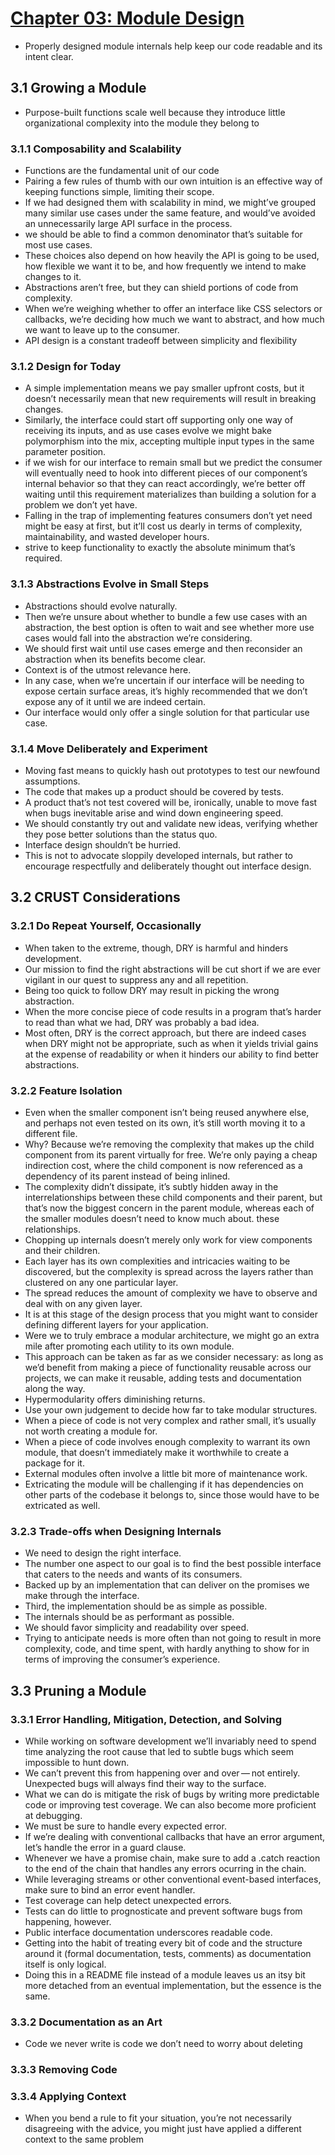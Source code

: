 # [Chapter 03: Module Design](https://github.com/mjavascript/mastering-modular-javascript/blob/master/chapters/ch03.asciidoc)

- Properly designed module internals help keep our code readable and its intent clear.

## 3.1 Growing a Module

- Purpose-built functions scale well because they introduce little organizational complexity into the module they belong to

### 3.1.1 Composability and Scalability

- Functions are the fundamental unit of our code
- Pairing a few rules of thumb with our own intuition is an effective way of keeping functions simple, limiting their scope.
- If we had designed them with scalability in mind, we might’ve grouped many similar use cases under the same feature, and would’ve avoided an unnecessarily large API surface in the process.
- we should be able to find a common denominator that’s suitable for most use cases.
- These choices also depend on how heavily the API is going to be used, how flexible we want it to be, and how frequently we intend to make changes to it.
- Abstractions aren’t free, but they can shield portions of code from complexity.
- When we’re weighing whether to offer an interface like CSS selectors or callbacks, we’re deciding how much we want to abstract, and how much we want to leave up to the consumer.
- API design is a constant tradeoff between simplicity and flexibility

### 3.1.2 Design for Today

- A simple implementation means we pay smaller upfront costs, but it doesn’t necessarily mean that new requirements will result in breaking changes.
- Similarly, the interface could start off supporting only one way of receiving its inputs, and as use cases evolve we might bake polymorphism into the mix, accepting multiple input types in the same parameter position.
- if we wish for our interface to remain small but we predict the consumer will eventually need to hook into different pieces of our component’s internal behavior so that they can react accordingly, we’re better off waiting until this requirement materializes than building a solution for a problem we don’t yet have.
- Falling in the trap of implementing features consumers don’t yet need might be easy at first, but it’ll cost us dearly in terms of complexity, maintainability, and wasted developer hours.
- strive to keep functionality to exactly the absolute minimum that’s required.

### 3.1.3 Abstractions Evolve in Small Steps

- Abstractions should evolve naturally.
- Then we’re unsure about whether to bundle a few use cases with an abstraction, the best option is often to wait and see whether more use cases would fall into the abstraction we’re considering.
- We should first wait until use cases emerge and then reconsider an abstraction when its benefits become clear.
- Context is of the utmost relevance here.
- In any case, when we’re uncertain if our interface will be needing to expose certain surface areas, it’s highly recommended that we don’t expose any of it until we are indeed certain.
- Our interface would only offer a single solution for that particular use case.

### 3.1.4 Move Deliberately and Experiment

- Moving fast means to quickly hash out prototypes to test our newfound assumptions.
- The code that makes up a product should be covered by tests.
- A product that’s not test covered will be, ironically, unable to move fast when bugs inevitable arise and wind down engineering speed.
- We should constantly try out and validate new ideas, verifying whether they pose better solutions than the status quo.
- Interface design shouldn’t be hurried.
- This is not to advocate sloppily developed internals, but rather to encourage respectfully and deliberately thought out interface design.

## 3.2 CRUST Considerations

### 3.2.1 Do Repeat Yourself, Occasionally

- When taken to the extreme, though, DRY is harmful and hinders development.
- Our mission to find the right abstractions will be cut short if we are ever vigilant in our quest to suppress any and all repetition.
- Being too quick to follow DRY may result in picking the wrong abstraction.
- When the more concise piece of code results in a program that’s harder to read than what we had, DRY was probably a bad idea.
- Most often, DRY is the correct approach, but there are indeed cases when DRY might not be appropriate, such as when it yields trivial gains at the expense of readability or when it hinders our ability to find better abstractions.

### 3.2.2 Feature Isolation

- Even when the smaller component isn’t being reused anywhere else, and perhaps not even tested on its own, it’s still worth moving it to a different file.
- Why? Because we’re removing the complexity that makes up the child component from its parent virtually for free. We’re only paying a cheap indirection cost, where the child component is now referenced as a dependency of its parent instead of being inlined.
- The complexity didn’t dissipate, it’s subtly hidden away in the interrelationships between these child components and their parent, but that’s now the biggest concern in the parent module, whereas each of the smaller modules doesn’t need to know much about. these relationships.
- Chopping up internals doesn’t merely only work for view components and their children.
- Each layer has its own complexities and intricacies waiting to be discovered, but the complexity is spread across the layers rather than clustered on any one particular layer.
- The spread reduces the amount of complexity we have to observe and deal with on any given layer.
- It is at this stage of the design process that you might want to consider defining different layers for your application.
- Were we to truly embrace a modular architecture, we might go an extra mile after promoting each utility to its own module.
- This approach can be taken as far as we consider necessary: as long as we’d benefit from making a piece of functionality reusable across our projects, we can make it reusable, adding tests and documentation along the way.
- Hypermodularity offers diminishing returns.
- Use your own judgement to decide how far to take modular structures.
- When a piece of code is not very complex and rather small, it’s usually not worth creating a module for.
- When a piece of code involves enough complexity to warrant its own module, that doesn’t immediately make it worthwhile to create a package for it.
- External modules often involve a little bit more of maintenance work.
- Extricating the module will be challenging if it has dependencies on other parts of the codebase it belongs to, since those would have to be extricated as well.

### 3.2.3 Trade-offs when Designing Internals

- We need to design the right interface.
- The number one aspect to our goal is to find the best possible interface that caters to the needs and wants of its consumers.
- Backed up by an implementation that can deliver on the promises we make through the interface.
- Third, the implementation should be as simple as possible.
- The internals should be as performant as possible.
- We should favor simplicity and readability over speed.
- Trying to anticipate needs is more often than not going to result in more complexity, code, and time spent, with hardly anything to show for in terms of improving the consumer’s experience.

## 3.3 Pruning a Module

### 3.3.1 Error Handling, Mitigation, Detection, and Solving

- While working on software development we’ll invariably need to spend time analyzing the root cause that led to subtle bugs which seem impossible to hunt down.
- We can’t prevent this from happening over and over — not entirely. Unexpected bugs will always find their way to the surface.
- What we can do is mitigate the risk of bugs by writing more predictable code or improving test coverage. We can also become more proficient at debugging.
- We must be sure to handle every expected error.
- If we’re dealing with conventional callbacks that have an error argument, let’s handle the error in a guard clause.
- Whenever we have a promise chain, make sure to add a .catch reaction to the end of the chain that handles any errors ocurring in the chain.
- While leveraging streams or other conventional event-based interfaces, make sure to bind an error event handler.
- Test coverage can help detect unexpected errors.
- Tests can do little to prognosticate and prevent software bugs from happening, however.
- Public interface documentation underscores readable code.
- Getting into the habit of treating every bit of code and the structure around it (formal documentation, tests, comments) as documentation itself is only logical.
- Doing this in a README file instead of a module leaves us an itsy bit more detached from an eventual implementation, but the essence is the same.

### 3.3.2 Documentation as an Art

- Code we never write is code we don’t need to worry about deleting

### 3.3.3 Removing Code

### 3.3.4 Applying Context

- When you bend a rule to fit your situation, you’re not necessarily disagreeing with the advice, you might just have applied a different context to the same problem

